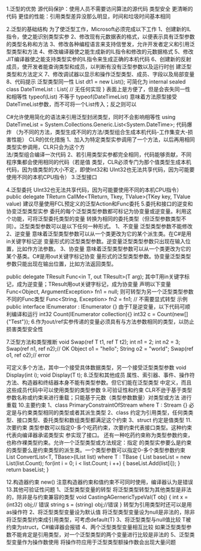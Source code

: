 1.泛型的优势
源代码保护：使用人员不需要访问算法的源代码
类型安全
更清晰的代码
更佳的性能：引用类型差异没那么明显，时间和垃圾时间基本相同

2.泛型的基础结构
为了使泛型工作，Microsoft必须完成以下工作
1、创建新的IL指令，使之能识别类型实参
2、修改现有元数据表的格式，以便表示具有泛型参数的类型名称和方法
3、修改各种编程语言来支持信誉发，允许开发者定义和引用泛型类型和方法
4、修改编译器使之能生成新的IL指令和修改的元数据格式
5、修改JIT编译器使之能支持类型实参的IL指令来生成正确的本机代码
6、创建新的反射成员，使开发者能查询类型和成员，以判断有没有泛型参数以及运行时创
建泛型类型和方法定义
7、修改调试器以显示和操作泛型类型、成员、字段以及局部变量
8、代码提示
泛型类型同一性
List<DateTime> dt1 = new List<DateTime>();
可简化为
internal sealed class DateTimeList : List<DateTime>{
// 无任何实现
}
表面上是方便了，但是会丧失同一性和相等性
typeof(List<DateTime>) 不等于 typeof(DateTimeList)
意味着方法原型接受DateTimeList参数，而不可将一个List<DateTime>传入；反之则可以 

C#允许使用简化的语法来引用泛型封闭类型，同时不会影响相等性
using DateTimeList = System.Collections.Generic.List<System.DateTime>;
代码爆炸
（为不同的方法，类型生成不同的方法/类型组合生成本机代码-工作集变大-损害性能）
CLR的优化措施
1、加入为特定类型实参调用了一个方法，以后再用相同类型实参调用，CLR只会为这个方	
法/类型组合编译一次代码
2、若引用类型实参都完全相同，代码能够贡献，不同程序集都会使用相同的代码（若是值
类型，CLR必须专门为那个值类型生成本机代码，因为值类型的大小不定，即使Int32和
UInt32也无法共享代码，因为可能要使用不同的本机CPU指令）
3.泛型接口

4.泛型委托
UInt32也无法共享代码，因为可能要使用不同的本机CPU指令）
public delegate TReturn CallMe<TReturn, Tkey, TValue>(TKey key, TValue value)
建议尽量使用FCL预定义的泛型Action和Func委托
5.委托和接口的逆变和协变泛型类型实参
委托的每个泛型类型参数都可标记为协变量或逆变量。利用这个功能，可将泛型委托类型的变量
转换为相同的委托类型（但泛型参数类型不同）。泛型类型参数可以是以下任何一种形式。
1、不变量  泛型类型参数不能修改
2、逆变量  意味着泛型类型参数可以从一个类更改为它的某个派生类。在C#是用in关键字标记逆
变量形式的泛型类型参数。逆变量泛型类型参数只出现在输入位置，比如作方法参数。
3、协变量  意味着泛型类型参数可以从一个类更改为它的某个基类。C#是用out关键字标记协变
量形式的泛型类型参数。协变量泛型类型参数只能出现在输出位置，比如方法返回类型。

public delegate TResult Func<in T, out TResult>(T arg);
其中T用in关键字标记，成为逆变量；TResult用out关键字标记，成为协变量
声明以下变量
Func<Object, ArgumentException> fn1 = null;
则可转型为另一个泛型类型参数不同的Func类型
Func<String, Exception> fn2 = fn1; // 不需要显式转型
示例
public interface IEnumerator<in T> : IEnumerator {}
由于T是逆变量，以下代码可顺利编译和运行
int32 Count(IEnumerator<Object> collection){}
int32 c = Count(new[] {"Test"});
6.作为out/ref实参传递的变量必须具有与方法参数相同的类型，以防止损害类型安全性

7.泛型方法和类型推断
void Swap<T>(ref T t1, ref T t2);
int n1 = 2; int n2 = 3;
Swap(ref n1, ref n2);// OK
Object o1 = "hello";
String o2 = "world";
Swap(ref o1, ref o2);// error


可定义多个方法，其中一个接受具体数据类型，另一个接受泛型类型参数
void Display(int i);
void Display<T>(T t);
8.泛型和其他成员
属性、索引器、事件、操作符方法、构造器和终结器本身不能有类型参数。但它们能在泛型类型
中定义，而且这些成员代码中可以使用类型的类型参数
9.可验证性和约束
CLR不逊于基于类型参数名称或约束来进行重载；只能基于元数（类型参数数量）对类型或方法
进行重载
10.主要约束
1、class PrimaryConstraintOfStream<T> where T : Stream {}
必定是与约束类型相同的类型或者其派生类型
2、class
约定为引用类型，任何类类型、接口类型、委托类型和数组类型都满足这个约束
3、struct
约定是值类型
11.次要约束
类型参数可以指定0-多个吃药约束，次要约束代表接口类型。这种约束代表向编译器承诺类型实
参实现了接口。
还有一种吃药约束称为类型参数约束，也称作裸类型约束。允许一个泛型类型或方法规定：指定
的类型实参要么是约束的类型要么是约束类型的派生类。一个类型参数可以指定0-多个类型参数约束
List<TBase> ConvertList<T, TBase>(IList<T> list) 
where T : TBase {
List<TBase> baseList = new List<Tbase>(list.Count);
for(int i = 0; i < list.Count; i ++) {
baseList.Add(list[i]);
}
return baseList;
}

12.构造器约束
new()
注意构造器约束和值约束不可同时使用，编译器认为是错误
13.其他可验证性问题
1、泛型类型变量的转型
将泛型类型转型为其他类型是非法的，除非是与约束兼容的类型
void CastingAGernericTypeVal<T>(T obj) {
int x = (int32) obj;// 错误
string s = (string) obj;//错误
}
转型为引用类型时还可以是用as操作符
2、将泛型类型变量设为默认值
将泛型类型变量设为null是非法的，除非将泛型类型约束成引用类型，可考虑default(T)
3、将泛型类型与null值比较
T被约束为struct，C#编译器会报错
4、两个泛型类型变量相互比较
如果泛型类型参数不能肯定是引用类型，对一个泛型类型的两个变量进行比较是非法的
5、泛型类型变量作为操作数使用
将操作符应用于泛型类型额操作数会出现大量问题